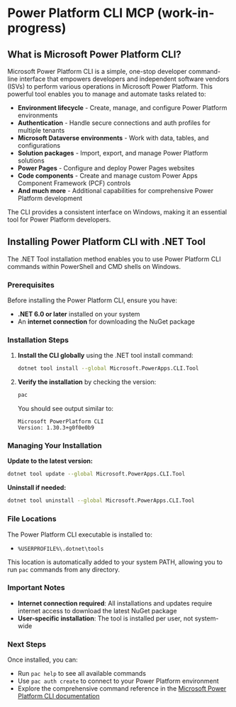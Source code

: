 # Power Platform CLI MCP (work-in-progress)

## What is Microsoft Power Platform CLI?

Microsoft Power Platform CLI is a simple, one-stop developer command-line interface that empowers developers and independent software vendors (ISVs) to perform various operations in Microsoft Power Platform. This powerful tool enables you to manage and automate tasks related to:

- **Environment lifecycle** - Create, manage, and configure Power Platform environments
- **Authentication** - Handle secure connections and auth profiles for multiple tenants
- **Microsoft Dataverse environments** - Work with data, tables, and configurations
- **Solution packages** - Import, export, and manage Power Platform solutions
- **Power Pages** - Configure and deploy Power Pages websites
- **Code components** - Create and manage custom Power Apps Component Framework (PCF) controls
- **And much more** - Additional capabilities for comprehensive Power Platform development

The CLI provides a consistent interface on Windows, making it an essential tool for Power Platform developers.

## Installing Power Platform CLI with .NET Tool

The .NET Tool installation method enables you to use Power Platform CLI commands within PowerShell and CMD shells on Windows.

### Prerequisites

Before installing the Power Platform CLI, ensure you have:
- **.NET 6.0 or later** installed on your system
- An **internet connection** for downloading the NuGet package

### Installation Steps

1. **Install the CLI globally** using the .NET tool install command:
   ```bash
   dotnet tool install --global Microsoft.PowerApps.CLI.Tool
   ```

1. **Verify the installation** by checking the version:
   ```bash
   pac
   ```
   You should see output similar to:
   ```
   Microsoft PowerPlatform CLI
   Version: 1.30.3+g0f0e0b9
   ```

### Managing Your Installation

**Update to the latest version:**
```bash
dotnet tool update --global Microsoft.PowerApps.CLI.Tool
```

**Uninstall if needed:**
```bash
dotnet tool uninstall --global Microsoft.PowerApps.CLI.Tool
```

### File Locations

The Power Platform CLI executable is installed to:
- `%USERPROFILE%\.dotnet\tools`

This location is automatically added to your system PATH, allowing you to run `pac` commands from any directory.

### Important Notes

- **Internet connection required**: All installations and updates require internet access to download the latest NuGet package
- **User-specific installation**: The tool is installed per user, not system-wide

### Next Steps

Once installed, you can:
- Run `pac help` to see all available commands
- Use `pac auth create` to connect to your Power Platform environment
- Explore the comprehensive command reference in the [Microsoft Power Platform CLI documentation](https://learn.microsoft.com/power-platform/developer/cli/reference/)
